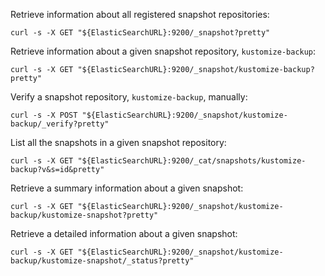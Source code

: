 Retrieve information about all registered snapshot repositories:
```
curl -s -X GET "${ElasticSearchURL}:9200/_snapshot?pretty"
```

Retrieve information about a given snapshot repository, `kustomize-backup`:
```
curl -s -X GET "${ElasticSearchURL}:9200/_snapshot/kustomize-backup?pretty"
```

Verify a snapshot repository, `kustomize-backup`, manually:
```
curl -s -X POST "${ElasticSearchURL}:9200/_snapshot/kustomize-backup/_verify?pretty"
```

List all the snapshots in a given snapshot repository:
```
curl -s -X GET "${ElasticSearchURL}:9200/_cat/snapshots/kustomize-backup?v&s=id&pretty"
```

Retrieve a summary information about a given snapshot:
```
curl -s -X GET "${ElasticSearchURL}:9200/_snapshot/kustomize-backup/kustomize-snapshot?pretty"
```

Retrieve a detailed information about a given snapshot:
```
curl -s -X GET "${ElasticSearchURL}:9200/_snapshot/kustomize-backup/kustomize-snapshot/_status?pretty"
```
